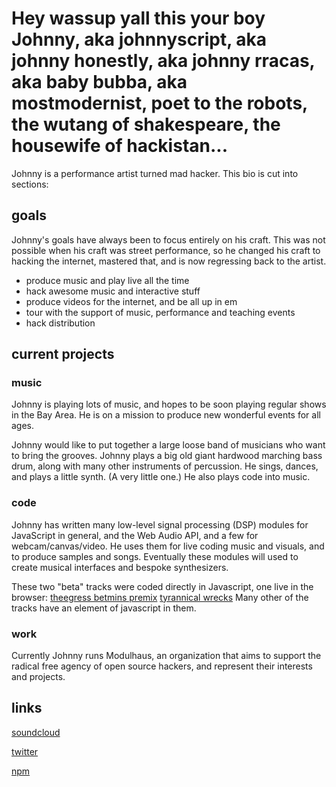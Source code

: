 # Hey wassup yall this your boy Johnny, aka johnnyscript, aka johnny honestly, aka johnny rracas, aka baby bubba, aka mostmodernist, poet to the robots, the wutang of shakespeare, the housewife of hackistan...

Johnny is a performance artist turned mad hacker.  This bio is cut into sections:

## goals
Johnny's goals have always been to focus entirely on his craft.  This was not possible when his craft was street performance, so he changed his craft to hacking the internet, mastered that, and is now regressing back to the artist.
+ produce music and play live all the time
+ hack awesome music and interactive stuff
+ produce videos for the internet, and be all up in em
+ tour with the support of music, performance and teaching events
+ hack distribution

## current projects

### music
Johnny is playing lots of music, and hopes to be soon playing regular shows in the Bay Area.  He is on a mission to produce new wonderful events for all ages.

Johnny would like to put together a large loose band of musicians who want to bring the grooves. Johnny plays a big old giant hardwood marching bass drum, along with many other instruments of percussion. He sings, dances, and plays a little synth. (A very little one.)  He also plays code into music.

### code
Johnny has written many low-level signal processing (DSP) modules for JavaScript in general, and the Web Audio API, and a few for webcam/canvas/video.  He uses them for live coding music and visuals, and to produce samples and songs.  Eventually these modules will used to create musical interfaces and bespoke synthesizers.

These two "beta" tracks were coded directly in Javascript, one live in the browser:
[theegress betmins premix](https://soundcloud.com/johnnyscript/theegress-betamins-premix)
[tyrannical wrecks](https://soundcloud.com/johnnyscript/rachmaninov3-orchestra)
Many other of the tracks have an element of javascript in them.  

### work
Currently Johnny runs Modulhaus, an organization that aims to support the radical free agency of open source hackers, and represent their interests and projects.

## links
[soundcloud](https://soundcloud.com/johnnyscript)

[twitter](https://twitter.com/johnnyscript)

[npm](https://npmjs.org/~johnnyscript)
